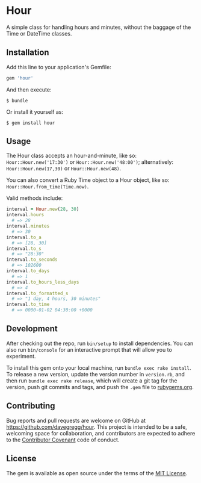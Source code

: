 # Hour

A simple class for handling hours and minutes, without the baggage of the Time or DateTime classes.

## Installation

Add this line to your application's Gemfile:

```ruby
gem 'hour'
```

And then execute:

    $ bundle

Or install it yourself as:

    $ gem install hour

## Usage

The Hour class accepts an hour-and-minute, like so: `Hour::Hour.new('17:30')` or `Hour::Hour.new('48:00')`; alternatively: `Hour::Hour.new(17,30)` or `Hour::Hour.new(48)`.

You can also convert a Ruby Time object to a Hour object, like so: `Hour::Hour.from_time(Time.now)`.

Valid methods include:

```ruby
interval = Hour.new(28, 30)
interval.hours
  # => 28
interval.minutes
  # => 30
interval.to_a
  # => [28, 30]
interval.to_s
  # => "28:30"
interval.to_seconds
  # => 102600
interval.to_days
  # => 1
interval.to_hours_less_days
  # => 4
interval.to_formatted_s
  # => "1 day, 4 hours, 30 minutes"
interval.to_time
  # => 0000-01-02 04:30:00 +0000
```

## Development

After checking out the repo, run `bin/setup` to install dependencies. You can also run `bin/console` for an interactive prompt that will allow you to experiment.

To install this gem onto your local machine, run `bundle exec rake install`. To release a new version, update the version number in `version.rb`, and then run `bundle exec rake release`, which will create a git tag for the version, push git commits and tags, and push the `.gem` file to [rubygems.org](https://rubygems.org).

## Contributing

Bug reports and pull requests are welcome on GitHub at https://github.com/davegregg/hour. This project is intended to be a safe, welcoming space for collaboration, and contributors are expected to adhere to the [Contributor Covenant](http://contributor-covenant.org) code of conduct.


## License

The gem is available as open source under the terms of the [MIT License](http://opensource.org/licenses/MIT).
